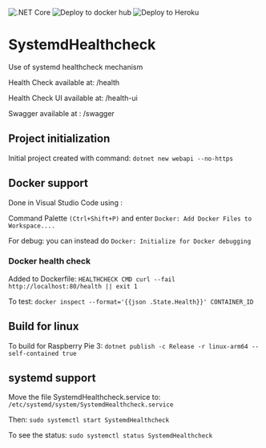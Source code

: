 ![.NET Core](https://github.com/anaselhajjaji/SystemdHealthcheck/workflows/.NET%20Core/badge.svg?branch=master) ![Deploy to docker hub](https://github.com/anaselhajjaji/systemdhealthcheck/workflows/Deploy%20to%20docker%20hub/badge.svg?branch=master) ![Deploy to Heroku](https://github.com/anaselhajjaji/systemdhealthcheck/workflows/Deploy%20to%20Heroku/badge.svg?branch=master)

# SystemdHealthcheck

Use of systemd healthcheck mechanism

Health Check available at: /health

Health Check UI available at: /health-ui

Swagger available at : /swagger

## Project initialization

Initial project created with command: `dotnet new webapi --no-https`

## Docker support

Done in Visual Studio Code using :

Command Palette `(Ctrl+Shift+P)` and enter `Docker: Add Docker Files to Workspace....` 

For debug: you can instead do `Docker: Initialize for Docker debugging`

### Docker health check

Added to Dockerfile: `HEALTHCHECK CMD curl --fail http://localhost:80/health || exit 1`

To test: `docker inspect --format='{{json .State.Health}}' CONTAINER_ID`

## Build for linux

To build for Raspberry Pie 3: `dotnet publish -c Release -r linux-arm64 --self-contained true`

## systemd support

Move the file SystemdHealthcheck.service to: `/etc/systemd/system/SystemdHealthcheck.service`

Then: `sudo systemctl start SystemdHealthcheck`

To see the status: `sudo systemctl status SystemdHealthcheck`
